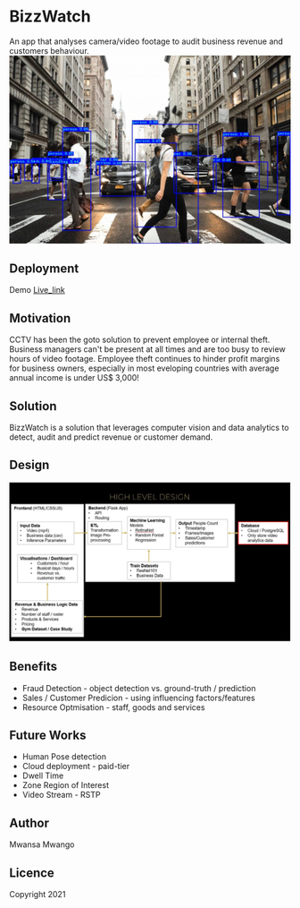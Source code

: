 # BizzWatch
An app that analyses camera/video footage to audit business revenue and customers behaviour.
![Project Cover](objdet.jpg)

## Deployment
Demo [Live_link](https://bizzwatch.herokuapp.com/)
## Motivation
CCTV has been the goto solution to prevent employee or internal theft. Business managers can't be present at all times and are too busy to review hours of video footage. Employee theft continues to hinder profit margins for business owners, especially in most eveloping countries with average annual income is under US$ 3,000!

## Solution 
BizzWatch is a solution that leverages computer vision and data analytics to detect, audit and predict revenue or customer demand.

## Design
![High Level Design](hld.jpg)

## Benefits
* Fraud Detection - object detection vs. ground-truth / prediction
* Sales / Customer Predicion - using influencing factors/features
* Resource Optmisation - staff, goods and services
  
## Future Works
* Human Pose detection
* Cloud deployment - paid-tier
* Dwell Time
* Zone Region of Interest
* Video Stream - RSTP

## Author
Mwansa Mwango

## Licence
Copyright 2021


